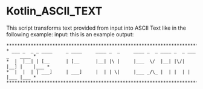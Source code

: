 # Kotlin_ASCII_TEXT
This script transforms text provided from input into ASCII Text like in the following example:
input: this is an example
output:
```
***********************************************************************************
* ___ _  _ _ ____     _ ____     ____ _  _     ____ _  _ ____ _  _ ___  _    ____ *
*  |  |__| | [__      | [__      |__| |\ |     |___  \/  |__| |\/| |__] |    |___ *
*  |  |  | | ___]     | ___]     |  | | \|     |___ _/\_ |  | |  | |    |___ |___ *
***********************************************************************************
```
